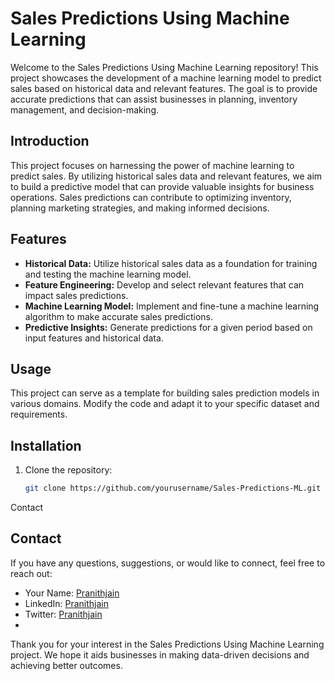 # Sales Predictions Using Machine Learning

Welcome to the Sales Predictions Using Machine Learning repository! This project showcases the development of a machine learning model to predict sales based on historical data and relevant features. The goal is to provide accurate predictions that can assist businesses in planning, inventory management, and decision-making.

## Introduction

This project focuses on harnessing the power of machine learning to predict sales. By utilizing historical sales data and relevant features, we aim to build a predictive model that can provide valuable insights for business operations. Sales predictions can contribute to optimizing inventory, planning marketing strategies, and making informed decisions.

## Features

- **Historical Data:** Utilize historical sales data as a foundation for training and testing the machine learning model.
- **Feature Engineering:** Develop and select relevant features that can impact sales predictions.
- **Machine Learning Model:** Implement and fine-tune a machine learning algorithm to make accurate sales predictions.
- **Predictive Insights:** Generate predictions for a given period based on input features and historical data.

## Usage

This project can serve as a template for building sales prediction models in various domains. Modify the code and adapt it to your specific dataset and requirements.


## Installation

1. Clone the repository:
   ```bash
   git clone https://github.com/yourusername/Sales-Predictions-ML.git


Contact

## Contact

If you have any questions, suggestions, or would like to connect, feel free to reach out:

- Your Name: [Pranithjain](mailto:pranithjainbp84@gmail.com)
- LinkedIn: [Pranithjain](https://www.linkedin.com/in/pranith-jain-bp-a2704024b/)
- Twitter: [Pranithjain](https://twitter.com/PranithJain84/)
- 
Thank you for your interest in the Sales Predictions Using Machine Learning project. We hope it aids businesses in making data-driven decisions and achieving better outcomes.



